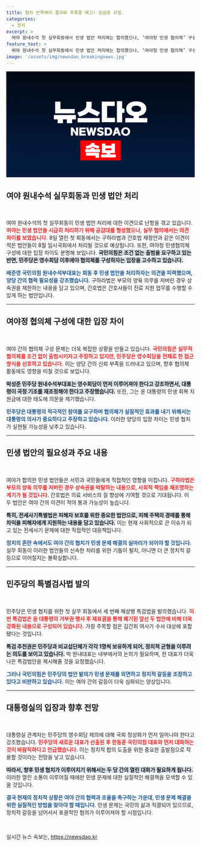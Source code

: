 ```yaml
---
title: 협치 반쪽짜리 결과와 후폭풍 예고! 궁금증 유발.
categories:
  - 정치
excerpt: >
  여야 원내수석 첫 실무회동에서 민생 법안 처리에는 합의했으나, ‘여야정 민생 협의체’ 구성에서는 심각한 이견을 드러냈다. 국민의힘은 조건 없는 출범을 주장했으나, 민주당은 영수회담 선행을 요구하며 충돌이 예상된다.
feature_text: >
  여야 원내수석 첫 실무회동에서 민생 법안 처리에는 합의했으나, ‘여야정 민생 협의체’ 구성에서는 심각한 이견을 드러냈다. 국민의힘은 조건 없는 출범을 주장했으나, 민주당은 영수회담 선행을 요구하며 충돌이 예상된다.
image: '/assets/img/newsdao_breakingnews.jpg'
---
```


<p><img src="/assets/img/newsdao_breakingnews.jpg" alt="koreaapp 속보" /></p>

<h2 data-ke-size="size26">여야 원내수석 실무회동과 민생 법안 처리</h2>

<p data-ke-size="size16">&nbsp;</p>

<p>여야 원내수석의 첫 실무회동이 민생 법안 처리에 대한 이견으로 난항을 겪고 있습니다. <b><span style="color: #ee2323;">여야는 민생 법안을 시급히 처리하기 위해 공감대를 형성했으나, 실무 협의에서는 의견 차이를 보였습니다.</span></b> 8일 열린 첫 회동에서는 구하라법과 간호법 제정안과 같은 이견이 적은 법안들이 8월 임시국회에서 처리될 것으로 예상됩니다. 또한, 여야정 민생협의체 구성에 대한 입장 차이도 분명해 보입니다. <b><span style="background-color: #21538527;">국민의힘은 조건 없는 출범을 요구하고 있는 반면, 민주당은 영수회담 이후에야 협의체를 구성하자는 입장을 고수하고 있습니다.</span></b></p>

<p><b><span style="color: #1a5490;">배준영 국민의힘 원내수석부대표는 회동 후 민생 법안을 처리하자는 의견을 피력했으며, 양당 간의 협력 필요성을 강조했습니다.</span></b> 구하라법은 부모의 양육 의무를 저버린 경우 상속권을 제한하는 내용을 담고 있으며, 간호법은 간호사들이 진료 지원 업무를 수행할 수 있게 하는 법안입니다.</p>

<hr>

<h2 data-ke-size="size26">여야정 협의체 구성에 대한 입장 차이</h2>

<p data-ke-size="size16">&nbsp;</p>

<p>여야 간의 협의체 구성 문제는 더욱 복잡한 상황을 만들고 있습니다. <b><span style="color: #ee2323;">국민의힘은 실무적 협의체를 조건 없이 출범시키자고 주장하고 있지만, 민주당은 영수회담을 전제로 한 접근 방식을 선호하고 있습니다.</span></b> 이는 양당 간의 신뢰 부족을 드러내고 있으며, 향후 협의체 활동에도 영향을 미칠 것으로 보입니다. </p>

<p><b><span style="background-color: #21538527;">박성준 민주당 원내수석부대표는 영수회담이 먼저 이루어져야 한다고 강조하면서, 대통령이 국정 기조를 재조정해야 한다고 주장했습니다.</span></b> 또한, 그는 윤 대통령의 민생 회복 지원금에 대한 태도에 의문을 제기했습니다.</p>

<p><b><span style="color: #1a5490;">민주당은 대통령의 적극적인 참여를 요구하며 협의체가 실질적인 효과를 내기 위해서는 대통령의 의사가 중요하다고 주장하고 있습니다.</span></b> 이러한 양당의 입장 차이는 민생 협치가 실현될 가능성을 낮추고 있습니다.</p>

<hr>

<h2 data-ke-size="size26">민생 법안의 필요성과 주요 내용</h2>

<p data-ke-size="size16">&nbsp;</p>

<p>여야가 합의한 민생 법안들은 서민과 국민들에게 직접적인 영향을 미칩니다. <b><span style="color: #ee2323;">구하라법은 부모의 양육 의무를 저버린 경우 상속권을 박탈하는 내용으로, 사회적 책임을 재조명하는 계기가 될 것입니다.</span></b> 간호법은 의료 서비스의 질 향상에 기여할 것으로 기대됩니다. 이 두 법안은 여야 간의 이견이 적어 통과 가능성이 높습니다.</p>

<p><b><span style="background-color: #21538527;">특히, 전세사기특별법은 피해자 보호를 위한 중요한 법안으로, 피해 주택의 경매를 통해 차익을 피해자에게 지원하는 내용을 담고 있습니다.</span></b> 이는 현재 사회적으로 큰 이슈가 되고 있는 전세사기 문제에 대한 직접적인 대응책입니다.</p>

<p><b><span style="color: #1a5490;">정치의 혼란 속에서도 여야 간의 협치가 민생 문제 해결의 실마리가 되어야 할 것입니다.</span></b> 실무 회동이 이러한 법안들의 신속한 처리를 위한 기틀이 될지, 아니면 더 큰 정치적 갈등으로 이어질지는 불확실합니다.</p>

<hr>

<h2 data-ke-size="size26">민주당의 특별검사법 발의</h2>

<p data-ke-size="size16">&nbsp;</p>

<p>민주당은 민생 협치를 위한 첫 실무 회동에서 세 번째 채상병 특검법을 발의했습니다. <b><span style="color: #ee2323;">이번 특검법은 윤 대통령의 거부권 행사 후 재표결을 통해 폐기된 앞선 두 법안에 비해 더욱 강화된 내용으로 구성되어 있습니다.</span></b> 가장 주목할 점은 김건희 여사가 수사 대상에 포함됐다는 것입니다.</p>

<p><b><span style="background-color: #21538527;">특검 추천권은 민주당과 비교섭단체가 각각 1명씩 보유하게 되어, 정치적 균형을 이루려는 의도를 보이고 있습니다.</span></b> 박 원내대표는 내부에서의 논의가 필요하며, 한 대표가 더욱 나은 특검법안을 제시해줄 것을 요청했습니다.</p>

<p><b><span style="color: #1a5490;">그러나 국민의힘은 민주당의 법안 발의가 민생 문제를 외면하고 정치적 갈등을 조장하고 있다고 비판하고 있습니다.</span></b> 이는 여야 간의 갈등이 더욱 심화되는 양상입니다.</p>

<hr>

<h2 data-ke-size="size26">대통령실의 입장과 향후 전망</h2>

<p data-ke-size="size16">&nbsp;</p>

<p>대통령실 관계자는 민주당의 영수회담 제의에 대해 국회 정상화가 먼저 일어나야 한다고 강조했습니다. <b><span style="color: #ee2323;">민주당의 새로운 대표가 선출된 후 한동훈 국민의힘 대표와 먼저 대화하는 것이 바람직하다고 언급했습니다.</span></b> 이는 정치적 합의 도출을 위한 중요한 출발점으로 작용할 것이라는 전망을 낳고 있습니다.</p>

<p><b><span style="background-color: #21538527;">따라서, 향후 민생 협치가 이루어지기 위해서는 두 당 간의 열린 대화가 필요하게 됩니다.</span></b> 이러한 열린 소통이 이루어질 때에만 민생 문제에 대한 실질적인 해결책을 모색할 수 있을 것입니다.</p>

<p><b><span style="color: #1a5490;">결국 현재의 정치적 상황은 여야 간의 협력과 조율을 촉구하는 가운데, 민생 문제 해결을 위한 실질적인 방법을 찾아야 할 때입니다.</span></b> 민생 문제는 국민의 삶과 직결되어 있으므로, 정치적 갈등을 넘어서서 포괄적인 협의가 이루어져야 할 시점입니다.</p>

<p data-ke-size="size16">&nbsp;</p>
실시간 뉴스 속보는, <a href="https://newsdao.kr" rel="dofollow">https://newsdao.kr</a>


